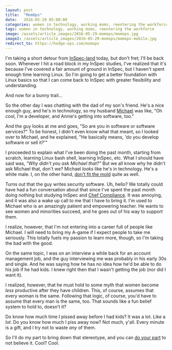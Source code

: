 ```yaml
---
layout: post
title:  "MomOps"
date:   2016-05-29 05:00:00
categories: women in technology, working moms, reentering the workforce
tags: women in technology, working moms, reentering the workforce
image: /assets/article_images/2016-05-29-momops/momops.jpg
image2: /assets/article_images/2016-05-29-momops/momops-mobile.jpg
redirect_to: https://hedge-ops.com/momops
---
```

I'm taking a short detour from [InSpec-land](http://www.anniehedgie.com/inspec-basics-1) today, but don't fret; I'll be back soon. Whenever I hit a road block in my InSpec studies, I've realized that it's because I've covered a fair amount of ground in InSpec, but I haven't spent enough time learning Linux. So I'm going to get a better foundation with Linux basics so that I can come back to InSpec with greater flexibility and understanding.

And now for a bunny trail...

So the other day I was chatting with the dad of my son's friend. He's a nice enough guy, and he's in technology, so my husband [Michael](http://hedge-ops.com) was like, "Oh cool, I'm a developer, and Annie's getting into software, too." 

And the guy looks at me and goes, "So are you in software or software services?" To be honest, I didn't even know what that meant, so I looked over to Michael, and he explained, "He basically means, 'do you develop software or sell it?'"

I proceeded to explain what I've been doing the past month, starting from scratch, learning Linux bash shell, learning InSpec, etc. What I should have said was, *"Why didn't you ask Michael that?"* But we all know why he didn't ask Michael that, don't we? Michael *looks* like he's in technology. He's a white male. I, on the other hand, [don't fit the mold](http://www.anniehedgie.com/introduction) quite as well. 

Turns out that the guy writes security software. Uh, hello? We totally could have had a fun conversation about that since I've spent the past month doing nothing but studying InSpec and [Chef Compliance](https://www.chef.io/compliance/). It was annoying, and it was also a wake up call to me that I have to bring it. I'm used to Michael who is an amazingly patient and empowering teacher. He wants to see women and minorities succeed, and he goes out of his way to support them. 

I realize, however, that I'm not entering into a career full of people like Michael. I will need to bring my A-game if I expect people to take me seriously. This totally fuels my passion to learn more, though, so I'm taking the bad with the good.

On the same topic, I was on an interview a while back for an account management job, and the guy interviewing me was probably in his early 30s and single. And he was saying how he has no idea how he'd be able to do his job if he had kids. I knew right then that I wasn't getting the job (nor did I want it).

I realized, however, that he must hold to some myth that women become *less* productive after they have children. This, of course, assumes that every woman is the same. Following that logic, of course, you'd have to assume that every man is the same, too. That sounds like a fun belief system to hold to, doesn't it? 

Do know how much time I pissed away before I had kids? It was a lot. Like a *lot*. Do you know how much I piss away now? Not much, y'all. Every minute is a gift, and I try not to waste *any* of them.

So I'll do my part to bring down that stereotype, and you can [do your part](http://apresgroup.com/for-employers/) to not believe it. Cool? Cool. 